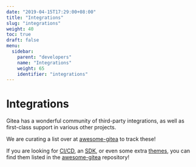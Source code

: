 ```yaml
---
date: "2019-04-15T17:29:00+08:00"
title: "Integrations"
slug: "integrations"
weight: 40
toc: true
draft: false
menu:
  sidebar:
    parent: "developers"
    name: "Integrations"
    weight: 65
    identifier: "integrations"
---
```


# Integrations

Gitea has a wonderful community of third-party integrations, as well as first-class support in various other
projects.

We are curating a list over at [awesome-gitea](https://gitea.com/gitea/awesome-gitea) to track these!

If you are looking for [CI/CD](https://gitea.com/gitea/awesome-gitea#devops),
an [SDK](https://gitea.com/gitea/awesome-gitea#sdk),
or even some extra [themes](https://gitea.com/gitea/awesome-gitea#themes),
you can find them listed in the [awesome-gitea](https://gitea.com/gitea/awesome-gitea) repository!
